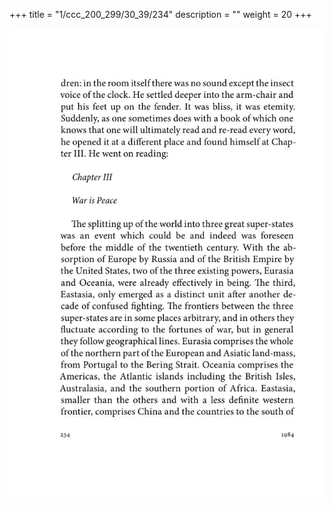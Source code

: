+++
title = "1/ccc_200_299/30_39/234"
description = ""
weight = 20
+++

<img class="center-fit-jpg" src="/jpg_/out_jpg_1984__234.jpg" ></img>

